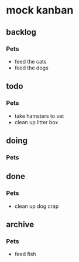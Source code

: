 # mock kanban

## backlog

### Pets
- feed the cats
- feed the dogs

## todo

### Pets
- take hamsters to vet
- clean up litter box

## doing

### Pets


## done

### Pets
- clean up dog crap

## archive

### Pets
- feed fish
